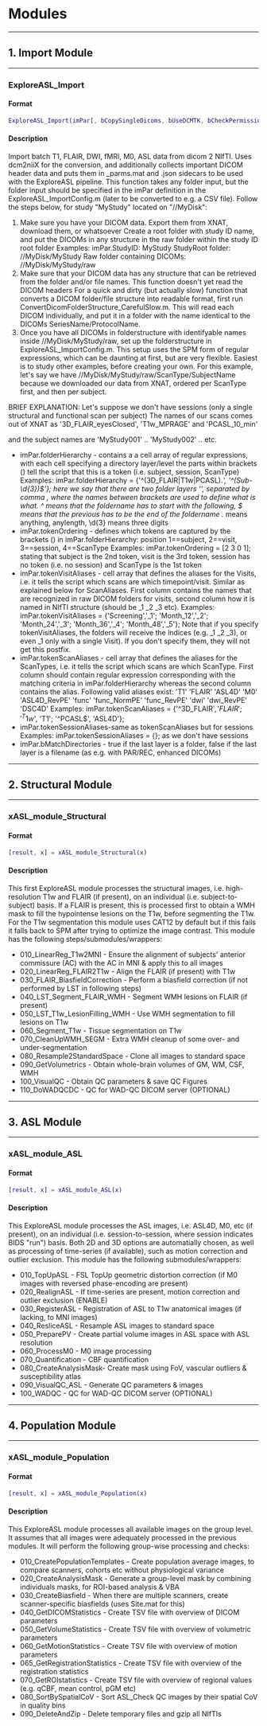 # Modules

----
## 1. Import Module

----
### ExploreASL\_Import

#### Format

```matlab
ExploreASL_Import(imPar[, bCopySingleDicoms, bUseDCMTK, bCheckPermissions, bRunDCM2NII, bClone2Source])
```

#### Description

Import batch T1, FLAIR, DWI, fMRI, M0, ASL data from dicom 2 NIfTI.
Uses dcm2niiX for the conversion, and additionally collects important DICOM header data
and puts them in \_parms.mat and .json sidecars to be used with the ExploreASL pipeline.
This function takes any folder input, but the folder input should be
specified in the imPar definition in the ExploreASL\_ImportConfig.m (later
to be converted to e.g. a CSV file). Follow the steps below, for study "MyStudy" located on "//MyDisk":

1. Make sure you have your DICOM data. Export them from XNAT, download them, or whatsoever
Create a root folder with study ID name, and put the DICOMs in any structure in the raw folder within the study ID root folder
Examples:
imPar.StudyID: MyStudy
StudyRoot folder: //MyDisk/MyStudy
Raw folder containing DICOMs: //MyDisk/MyStudy/raw
2. Make sure that your DICOM data has any structure that can be retrieved
from the folder and/or file names. This function doesn't yet read the DICOM headers
For a quick and dirty (but actually slow) function that converts a
DICOM folder/file structure into readable format, first run
ConvertDicomFolderStructure\_CarefulSlow.m. This will read each DICOM
individually, and put it in a folder with the name identical to the
DICOMs SeriesName/ProtocolName.
3. Once you have all DICOMs in folderstructure with identifyable names
inside //MyDisk/MyStudy/raw, set up the folderstructure in
ExploreASL\_ImportConfig.m. This setup uses the SPM form of regular
expressions, which can be daunting at first, but are very flexible.
Easiest is to study other examples, before creating your own.
For this example, let's say we have //MyDisk/MyStudy/raw/ScanType/SubjectName
because we downloaded our data from XNAT, ordered per ScanType first,
and then per subject.

BRIEF EXPLANATION:
Let's suppose we don't have sessions (only a single structural and functional scan per subject)
The names of our scans comes out of XNAT as '3D\_FLAIR\_eyesClosed', 'T1w\_MPRAGE' and 'PCASL\_10\_min'

and the subject names are 'MyStudy001' .. 'MyStudy002' .. etc.

- imPar.folderHierarchy   - contains a a cell array of regular expressions, with each cell specifying a directory layer/level
the parts within brackets () tell the script that this is a token (i.e. subject, session, ScanType)
Examples:
imPar.folderHierarchy = {'^(3D\_FLAIR|T1w|PCASL).*', '^(Sub-\d{3})$'};
here we say that there are two folder layers '', separated by comma ,
where the names between brackets are used to define what is what.
^ means that the foldername has to start with the following, $ means that the previous has to be the end of the foldername
.* means anything, anylength, \d{3} means three digits
- imPar.tokenOrdering     - defines which tokens are captured by the brackets () in imPar.folderHierarchy: position 1==subject, 2==visit, 3==session, 4==ScanType
Examples:
imPar.tokenOrdering = [2 3 0 1]; stating that subject is the 2nd token, visit is the 3rd token, session has no token (i.e. no session) and ScanType is the 1st token
- imPar.tokenVisitAliases - cell array that defines the aliases for the Visits, i.e. it tells the script which scans are which timepoint/visit.
Similar as explained below for ScanAliases.
First column contains the names that are
recognized in raw DICOM folders for visits,
second column how it is named in NIfTI
structure (should be \_1 \_2 \_3 etc).
Examples:
imPar.tokenVisitAliases = {'Screening','\_1'; 'Month\_12','\_2'; 'Month\_24','\_3'; 'Month\_36','\_4'; 'Month\_48','\_5'};
Note that if you specify tokenVisitAliases, the folders will receive
the indices (e.g. \_1 \_2 \_3), or even \_1 only with a single Visit). If you don't specify
them, they will not get this postfix.
- imPar.tokenScanAliases  - cell array that defines the aliases for the ScanTypes, i.e. it tells the script which scans are which ScanType.
First column should contain regular expression corresponding with the matching criteria in imPar.folderHierarchy
whereas the second column contains the
alias. Following valid aliases exist:
'T1' 'FLAIR' 'ASL4D' 'M0' 'ASL4D\_RevPE' 'func' 'func\_NormPE' 'func\_RevPE' 'dwi' 'dwi\_RevPE' 'DSC4D'
Examples:
imPar.tokenScanAliases = {'^3D\_FLAIR$', 'FLAIR'; '^T1w$', 'T1'; '^PCASL$', 'ASL4D'};
- imPar.tokenSessionAliases-same as tokenScanAliases but for sessions
Examples:
imPar.tokenSessionAliases = {}; as we don't have sessions
- imPar.bMatchDirectories - true if the last layer is a folder, false if the last layer is a filename (as e.g. with PAR/REC, enhanced DICOMs)


----
## 2. Structural Module

----
### xASL\_module\_Structural

#### Format

```matlab
[result, x] = xASL_module_Structural(x)
```

#### Description
This first ExploreASL module processes the structural
images, i.e. high-resolution T1w and FLAIR (if present), on an individual (i.e. subject-to-subject) basis.
If a FLAIR is present, this is processed first to obtain a WMH mask to fill the hypointense lesions on the T1w,
before segmenting the T1w. For the T1w segmentation this module uses CAT12
by default but if this fails it falls back to SPM after trying to
optimize the image contrast. This module has the following steps/submodules/wrappers:

- 010\_LinearReg\_T1w2MNI         - Ensure the alignment of subjects' anterior commissure (AC) with the AC in MNI & apply this to all images
- 020\_LinearReg\_FLAIR2T1w       - Align the FLAIR (if present) with T1w
- 030\_FLAIR\_BiasfieldCorrection - Perform a biasfield correction (if not performed  by LST in following steps)
- 040\_LST\_Segment\_FLAIR\_WMH     - Segment WMH lesions on FLAIR (if present)
- 050\_LST\_T1w\_LesionFilling\_WMH - Use WMH segmentation to fill lesions on T1w
- 060\_Segment\_T1w               - Tissue segmentation on T1w
- 070\_CleanUpWMH\_SEGM           - Extra WMH cleanup of some over- and under-segmentation
- 080\_Resample2StandardSpace    - Clone all images to standard space
- 090\_GetVolumetrics            - Obtain whole-brain volumes of GM, WM, CSF, WMH
- 100\_VisualQC                  - Obtain QC parameters & save QC Figures
- 110\_DoWADQCDC                 - QC for WAD-QC DICOM server (OPTIONAL)


----
## 3. ASL Module

----
### xASL\_module\_ASL

#### Format

```matlab
[result, x] = xASL_module_ASL(x)
```

#### Description
This ExploreASL module processes the ASL
images, i.e. ASL4D, M0, etc (if present), on an individual (i.e. session-to-session, where session indicates BIDS "run") basis.
Both 2D and 3D options are automatially chosen, as well as processing of time-series (if available), such as motion correction and outlier
exclusion. This module has the following submodules/wrappers:

- 010\_TopUpASL          - FSL TopUp geometric distortion correction (if M0 images with reversed phase-encoding are present)
- 020\_RealignASL        - If time-series are present, motion correction and outlier exclusion (ENABLE)
- 030\_RegisterASL       - Registration of ASL to T1w anatomical images (if lacking, to MNI images)
- 040\_ResliceASL        - Resample ASL images to standard space
- 050\_PreparePV         - Create partial volume images in ASL space with ASL resolution
- 060\_ProcessM0         - M0 image processing
- 070\_Quantification    - CBF quantification
- 080\_CreateAnalysisMask- Create mask using FoV, vascular outliers & susceptibility atlas
- 090\_VisualQC\_ASL      - Generate QC parameters & images
- 100\_WADQC             - QC for WAD-QC DICOM server (OPTIONAL)


----
## 4. Population Module

----
### xASL\_module\_Population

#### Format

```matlab
[result, x] = xASL_module_Population(x)
```

#### Description
This ExploreASL module processes all available images on the
group level. It assumes that all images were adequately processed in the
previous modules. It will perform the following group-wise processing and
checks:

- 010\_CreatePopulationTemplates - Create population average images, to compare scanners, cohorts etc without physiological variance
- 020\_CreateAnalysisMask        - Generate a group-level mask by combining individuals masks, for ROI-based analysis & VBA
- 030\_CreateBiasfield           - When there are multiple scanners, create scanner-specific biasfields (uses Site.mat for this)
- 040\_GetDICOMStatistics        - Create TSV file with overview of DICOM parameters
- 050\_GetVolumeStatistics       - Create TSV file with overview of volumetric parameters
- 060\_GetMotionStatistics       - Create TSV file with overview of motion parameters
- 065\_GetRegistrationStatistics - Create TSV file with overview of the registration statistics
- 070\_GetROIstatistics          - Create TSV file with overview of regional values (e.g. qCBF, mean control, pGM etc)
- 080\_SortBySpatialCoV          - Sort ASL\_Check QC images by their spatial CoV in quality bins
- 090\_DeleteAndZip              - Delete temporary files and gzip all NIfTIs


